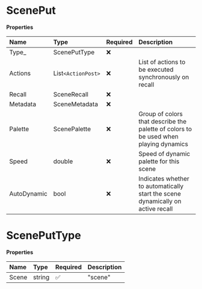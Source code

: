 # ScenePut

**Properties**

| Name        | Type               | Required | Description                                                                          |
| :---------- | :----------------- | :------- | :----------------------------------------------------------------------------------- |
| Type\_      | ScenePutType       | ❌       |                                                                                      |
| Actions     | List`<ActionPost>` | ❌       | List of actions to be executed synchronously on recall                               |
| Recall      | SceneRecall        | ❌       |                                                                                      |
| Metadata    | SceneMetadata      | ❌       |                                                                                      |
| Palette     | ScenePalette       | ❌       | Group of colors that describe the palette of colors to be used when playing dynamics |
| Speed       | double             | ❌       | Speed of dynamic palette for this scene                                              |
| AutoDynamic | bool               | ❌       | Indicates whether to automatically start the scene dynamically on active recall      |

# ScenePutType

**Properties**

| Name  | Type   | Required | Description |
| :---- | :----- | :------- | :---------- |
| Scene | string | ✅       | "scene"     |

<!-- This file was generated by liblab | https://liblab.com/ -->
